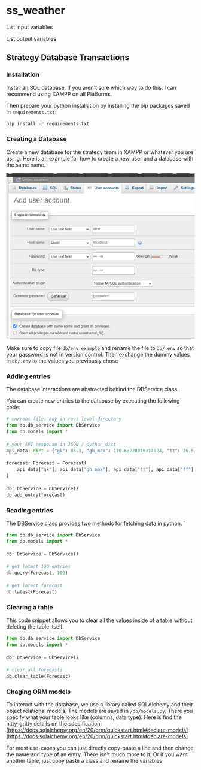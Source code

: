 # ss_weather

List input variables

List output variables

## Strategy Database Transactions

### Installation

Install an SQL database. If you aren't sure which way to do this, I can recommend using XAMPP on all Platforms.

Then prepare your python installation by installing the pip packages saved in `requirements.txt`:

```py
pip install -r requirements.txt
```

### Creating a Database

Create a new database for the strategy team in XAMPP or whatever you are using. Here is an example for how to create a new user and a database with the same name.

!['Example Config'](docs/dbconfig.png)

Make sure to copy file `db/env.example` and rename the file to `db/.env` so that your password is not in version control. Then exchange the dummy values in `db/.env` to the values you previously chose

### Adding entries

The database interactions are abstracted behind the DBService class.

You can create new entries to the database by executing the following code:

```py
# current file: any in root level directory
from db.db_service import DbService
from db.models import *

# your API response in JSON / python dict
api_data: dict = {"gk": 83.3, "gh_max": 110.63228810314124, "tt": 26.5, "ff": 11}

forecast: Forecast = Forecast(
    api_data["gk"], api_data["gh_max"], api_data["tt"], api_data["ff"]
)

db: DbService = DbService()
db.add_entry(forecast)
```

### Reading entries

The DBService class provides two methods for fetching data in python. `

```py
from db.db_service import DbService
from db.models import *

db: DbService = DbService()

# get latest 100 entries
db.query(Forecast, 100)

# get latest forecast
db.latest(Forecast)
```

### Clearing a table

This code snippet allows you to clear all the values inside of a table without deleting the table itself.

```py
from db.db_service import DbService
from db.models import *

db: DbService = DbService()

# clear all forecasts
db.clear_table(Forecast)
```


### Chaging ORM models

To interact with the database, we use a library called SQLAlchemy and their object relational models. The models are saved in `/db/models.py`. There you specify what your table looks like (columns, data type). Here is find the nitty-gritty details on the specification: [https://docs.sqlalchemy.org/en/20/orm/quickstart.html#declare-models](https://docs.sqlalchemy.org/en/20/orm/quickstart.html#declare-models)

For most use-cases you can just directly copy-paste a line and then change the name and type of an entry. There isn't much more to it. Or if you want another table, just copy paste a class and rename the variables